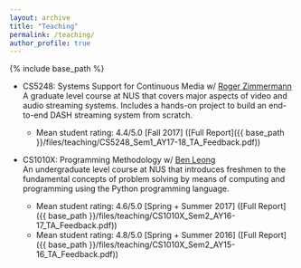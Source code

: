 ```yaml
---
layout: archive
title: "Teaching"
permalink: /teaching/
author_profile: true
---
```


{% include base_path %}

* CS5248: Systems Support for Continuous Media w/ [Roger Zimmermann](https://www.comp.nus.edu.sg/~rogerz)  
  A graduate level course at NUS that covers major aspects of video and audio streaming systems. Includes a hands-on project to build an end-to-end DASH streaming system from scratch.  
  * Mean student rating: 4.4/5.0 [Fall 2017] ([Full Report]({{ base_path }}/files/teaching/CS5248_Sem1_AY17-18_TA_Feedback.pdf))

* CS1010X: Programming Methodology w/ [Ben Leong](https://www.comp.nus.edu.sg/~bleong)  
  An undergraduate level course at NUS that introduces freshmen to the fundamental concepts of problem solving by means of computing and programming using the Python programming language.  
  * Mean student rating: 4.6/5.0 [Spring + Summer 2017]
([Full Report]({{ base_path }}/files/teaching/CS1010X_Sem2_AY16-17_TA_Feedback.pdf))
  * Mean student rating: 4.8/5.0 [Spring + Summer 2016] ([Full Report]({{ base_path }}/files/teaching/CS1010X_Sem2_AY15-16_TA_Feedback.pdf))
